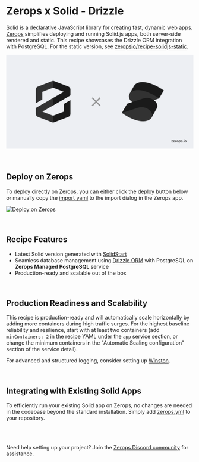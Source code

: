 # Zerops x Solid - Drizzle

Solid is a declarative JavaScript library for creating fast, dynamic web apps. [Zerops](https://zerops.io) simplifies deploying and running Solid.js apps, both server-side rendered and static. This recipe showcases the Drizzle ORM integration with PostgreSQL. For the static version, see [zeropsio/recipe-solidjs-static](https://github.com/zeropsio/recipe-solidjs-static).

![solid](https://github.com/zeropsio/recipe-shared-assets/blob/main/covers/svg/cover-solid.svg)

<br/>

## Deploy on Zerops

To deploy directly on Zerops, you can either click the deploy button below or manually copy the [import yaml](https://github.com/zeropsio/recipe-solidjs-nodejs/blob/main/zerops-project-import.yml) to the import dialog in the Zerops app.

[![Deploy on Zerops](https://github.com/zeropsio/recipe-shared-assets/blob/main/deploy-button/green/deploy-button.svg)](https://app.zerops.io/recipe/solidjs-nodejs)

<br/>

## Recipe Features

- Latest Solid version generated with [SolidStart](https://start.solidjs.com/)
- Seamless database management using [Drizzle ORM](https://orm.drizzle.team/) with PostgreSQL on **Zerops Managed PostgreSQL** service
- Production-ready and scalable out of the box

<br/>

## Production Readiness and Scalability

This recipe is production-ready and will automatically scale horizontally by adding more containers during high traffic surges. For the highest baseline reliability and resilience, start with at least two containers (add `minContainers: 2` in the recipe YAML under the `app` service section, or change the minimum containers in the "Automatic Scaling configuration" section of the service detail).

For advanced and structured logging, consider setting up [Winston](https://github.com/winstonjs/winston).

<br/>

## Integrating with Existing Solid Apps

To efficiently run your existing Solid app on Zerops, no changes are needed in the codebase beyond the standard installation. Simply add [zerops.yml](https://github.com/zeropsio/recipe-solidjs-nodejs/blob/main/zerops.yml) to your repository.

<br/>
<br/>

Need help setting up your project? Join the [Zerops Discord community](https://discord.com/invite/WDvCZ54) for assistance.
